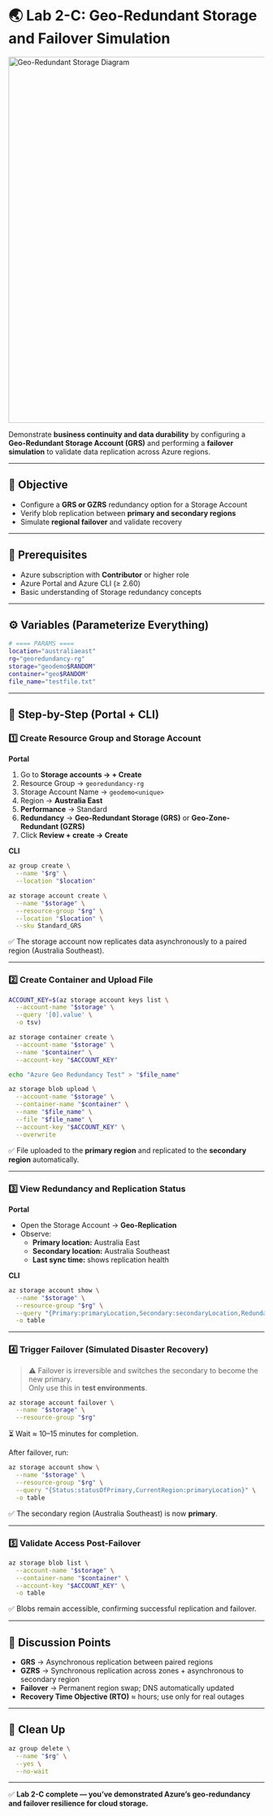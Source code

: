 # 🌏 Lab 2-C: Geo-Redundant Storage and Failover Simulation

<img width="1280" height="720" alt="Geo-Redundant Storage Diagram" src="sandbox:/mnt/data/A_diagram_in_digital_illustration_format_illustrat.png" />

Demonstrate **business continuity and data durability** by configuring a **Geo-Redundant Storage Account (GRS)** and performing a **failover simulation** to validate data replication across Azure regions.

---

## 🌟 Objective
- Configure a **GRS or GZRS** redundancy option for a Storage Account  
- Verify blob replication between **primary and secondary regions**  
- Simulate **regional failover** and validate recovery  

---

## 🧰 Prerequisites
- Azure subscription with **Contributor** or higher role  
- Azure Portal and Azure CLI (≥ 2.60)  
- Basic understanding of Storage redundancy concepts  

---

## ⚙️ Variables (Parameterize Everything)
```bash
# ==== PARAMS ====
location="australiaeast"
rg="georedundancy-rg"
storage="geodemo$RANDOM"
container="geo$RANDOM"
file_name="testfile.txt"
```

---

## 👣 Step-by-Step (Portal + CLI)

### 1️⃣ Create Resource Group and Storage Account

**Portal**
1. Go to **Storage accounts → + Create**  
2. Resource Group → `georedundancy-rg`  
3. Storage Account Name → `geodemo<unique>`  
4. Region → **Australia East**  
5. **Performance** → Standard  
6. **Redundancy** → **Geo-Redundant Storage (GRS)** or **Geo-Zone-Redundant (GZRS)**  
7. Click **Review + create → Create**

**CLI**
```bash
az group create \
  --name "$rg" \
  --location "$location"

az storage account create \
  --name "$storage" \
  --resource-group "$rg" \
  --location "$location" \
  --sku Standard_GRS
```

✅ The storage account now replicates data asynchronously to a paired region (Australia Southeast).

---

### 2️⃣ Create Container and Upload File

```bash
ACCOUNT_KEY=$(az storage account keys list \
  --account-name "$storage" \
  --query '[0].value' \
  -o tsv)

az storage container create \
  --account-name "$storage" \
  --name "$container" \
  --account-key "$ACCOUNT_KEY"

echo "Azure Geo Redundancy Test" > "$file_name"

az storage blob upload \
  --account-name "$storage" \
  --container-name "$container" \
  --name "$file_name" \
  --file "$file_name" \
  --account-key "$ACCOUNT_KEY" \
  --overwrite
```

✅ File uploaded to the **primary region** and replicated to the **secondary region** automatically.

---

### 3️⃣ View Redundancy and Replication Status

**Portal**
- Open the Storage Account → **Geo-Replication**  
- Observe:
  - **Primary location:** Australia East  
  - **Secondary location:** Australia Southeast  
  - **Last sync time:** shows replication health  

**CLI**
```bash
az storage account show \
  --name "$storage" \
  --resource-group "$rg" \
  --query "{Primary:primaryLocation,Secondary:secondaryLocation,Redundancy:sku.name}" \
  -o table
```

---

### 4️⃣ Trigger Failover (Simulated Disaster Recovery)

> ⚠️ Failover is irreversible and switches the secondary to become the new primary.  
> Only use this in **test environments**.

```bash
az storage account failover \
  --name "$storage" \
  --resource-group "$rg"
```

⏳ Wait ≈ 10–15 minutes for completion.

After failover, run:
```bash
az storage account show \
  --name "$storage" \
  --resource-group "$rg" \
  --query "{Status:statusOfPrimary,CurrentRegion:primaryLocation}" \
  -o table
```
✅ The secondary region (Australia Southeast) is now **primary**.

---

### 5️⃣ Validate Access Post-Failover

```bash
az storage blob list \
  --account-name "$storage" \
  --container-name "$container" \
  --account-key "$ACCOUNT_KEY" \
  -o table
```

✅ Blobs remain accessible, confirming successful replication and failover.

---

## 🧠 Discussion Points
- **GRS** → Asynchronous replication between paired regions  
- **GZRS** → Synchronous replication across zones + asynchronous to secondary region  
- **Failover** → Permanent region swap; DNS automatically updated  
- **Recovery Time Objective (RTO)** ≈ hours; use only for real outages  

---

## 🧹 Clean Up
```bash
az group delete \
  --name "$rg" \
  --yes \
  --no-wait
```

---

✅ **Lab 2-C complete — you’ve demonstrated Azure’s geo-redundancy and failover resilience for cloud storage.**
